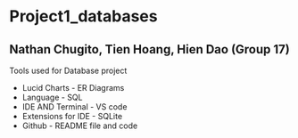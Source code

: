 # Project1_databases
<h2>Nathan Chugito, Tien Hoang, Hien Dao (Group 17)</h2>
<p>Tools used for Database project</p>
<ul>
  <li>Lucid Charts - ER Diagrams</li>
  <li>Language - SQL</li>
  <li>IDE AND Terminal - VS code</li>
  <li>Extensions for IDE - SQLite</li>
  <li>Github - README file and code</li>
</ul>
